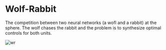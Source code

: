 # Wolf-Rabbit
The competition between two neural networks (a wofl and a rabbit) at the sphere. The wolf chases the rabbit and the problem is to synthesize optimal controls for both units. 
 


![wr](https://user-images.githubusercontent.com/73900267/98024297-1c4dce00-1dd6-11eb-8a18-9e3db4ef6671.jpg)

